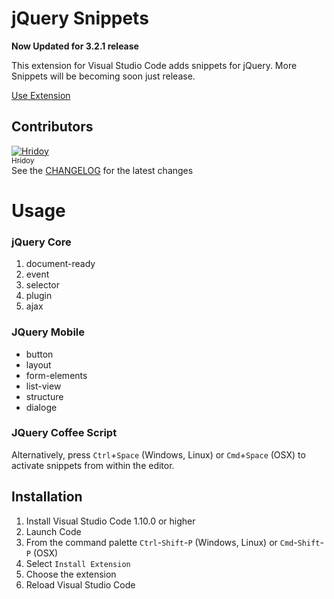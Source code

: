 # jQuery Snippets

**Now Updated for 3.2.1 release**

This extension for Visual Studio Code adds snippets for jQuery. More Snippets will be becoming soon just release.

[Use Extension](https://github.com/hridoy/jquery-snippets-vscode/raw/master/img/preview.gif)

## Contributors
[![Hridoy](https://avatars.githubusercontent.com/hridoy?s=100)<br /><sub>Hridoy</sub>](http://github.com/hridoy)<br />
See the [CHANGELOG](https://github.com/hridoy/jquery-snippets-vscode/master/CHANGELOG.md) for the latest changes



# Usage


### jQuery Core


 1. document-ready
 2. event
 3. selector
 4. plugin 
 5. ajax



### JQuery Mobile

 - button
 - layout
 - form-elements 
 - list-view
 - structure
 - dialoge



### JQuery Coffee Script


Alternatively, press `Ctrl`+`Space` (Windows, Linux) or `Cmd`+`Space` (OSX) to activate snippets from within the editor.

## Installation



1. Install Visual Studio Code 1.10.0 or higher
2. Launch Code
3. From the command palette `Ctrl`-`Shift`-`P` (Windows, Linux) or `Cmd`-`Shift`-`P` (OSX)
4. Select `Install Extension`
5. Choose the extension
6. Reload Visual Studio Code


